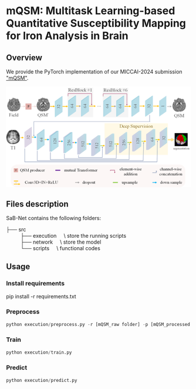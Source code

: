 # mQSM: Multitask Learning-based Quantitative Susceptibility Mapping for Iron Analysis in Brain

## Overview
We provide the PyTorch implementation of our MICCAI-2024 submission ["mQSM"](https://doi.org/10.1007/978-3-031-72069-7_31).

<img src="architecture.jpg" alt="mQSM architecture">

## Files description
SaB-Net contains the following folders:


├── src  
&nbsp;&nbsp;&nbsp;&nbsp;&nbsp;&nbsp;&nbsp;&nbsp;&nbsp;&nbsp;├── execution &nbsp;&nbsp;&nbsp;&nbsp;\\ store the running scripts  
&nbsp;&nbsp;&nbsp;&nbsp;&nbsp;&nbsp;&nbsp;&nbsp;&nbsp;&nbsp;├── network &nbsp;&nbsp;&nbsp;&nbsp;\\ store the model  
&nbsp;&nbsp;&nbsp;&nbsp;&nbsp;&nbsp;&nbsp;&nbsp;&nbsp;&nbsp;└── scripts  &nbsp;&nbsp;&nbsp;&nbsp;\\ functional codes  


## Usage

### Install requirements

pip install -r requirements.txt

### Preprocess
```python
python execution/preprocess.py -r [mQSM_raw folder] -p [mQSM_processed folder] -D [dataset_ID] 
```

### Train   
```python
python execution/train.py
```

### Predict
```python
python execution/predict.py
```
